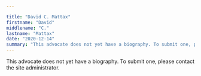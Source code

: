 ```yaml
---

title: "David C. Mattax"
firstname: "David"
middlename: "C."
lastname: "Mattax"
date: "2020-12-14"
summary: "This advocate does not yet have a biography. To submit one, please contact the site administrator."
---
```

This advocate does not yet have a biography. To submit one, please contact the site administrator.

